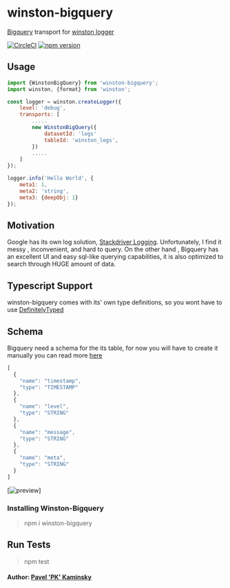 # winston-bigquery
[Bigquery](http://bigquery.cloud.google.com) transport for [winston logger](https://www.npmjs.com/package/winston)

[![CircleCI](https://circleci.com/gh/kaminskypavel/winston-bigquery.svg?style=svg)](https://circleci.com/gh/kaminskypavel/winston-bigquery)
[![npm version](http://img.shields.io/npm/v/winston-bigquery.svg?style=flat)](https://npmjs.org/package/winston-bigquery "View this project on npm")


## Usage
``` js
import {WinstonBigQuery} from 'winston-bigquery';
import winston, {format} from 'winston';

const logger = winston.createLogger({
	level: 'debug',
	transports: [
		.....
		new WinstonBigQuery({
			datasetId: 'logs'
			tableId: 'winston_logs',
		})
		.....
	]
});

logger.info('Hello World', {
	meta1: 1,
	meta2: 'string',
	meta3: {deepObj: 1}
});

```


## Motivation
Google has its own log solution, [Stackdriver Logging](https://cloud.google.com/logging/).
Unfortunately, I find it messy , inconvenient, and hard to query. On the other hand , Bigquery has an excellent UI
and easy sql-like querying capabilities, it is also optimized to search through HUGE amount of data. 

## Typescript Support
winston-bigquery comes with its' own type definitions, so you wont have to use [DefinitelyTyped](https://github.com/DefinitelyTyped/DefinitelyTyped)

## Schema
Bigquery need a schema for the its table, for now you will have to create it manually
you can read more [here](https://cloud.google.com/bigquery/docs/schemas)
 
``` js
[
  {
    "name": "timestamp",
    "type": "TIMESTAMP"
  },
  {
    "name": "level",
    "type": "STRING"
  },
  {
    "name": "message",
    "type": "STRING"
  },
  {
    "name": "meta",
    "type": "STRING"
  }
]
```
[![preview](https://user-images.githubusercontent.com/4253088/64213371-6f1bb500-ceb5-11e9-8142-1504a383f01d.png)]
 
### Installing Winston-Bigquery
> npm i winston-bigquery

## Run Tests
>  npm test

#### Author: [Pavel 'PK' Kaminsky](https://www.pavel-kaminsky.com)

[0]: https://cloud.google.com/logging/docs/setup/nodejs#using_winston
[1]: https://github.com/winstonjs/winston/blob/master/docs/transports.md
[2]: https://cloud.google.com/bigquery/docs/quickstarts/quickstart-client-libraries
[3]: https://github.com/googleapis/nodejs-bigquery/blob/master/samples/insertRowsAsStream.js
